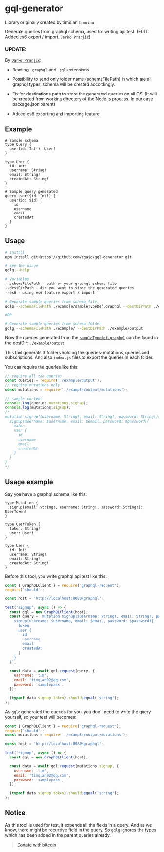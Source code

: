 # gql-generator

Library originally created by timqian [`timqian`](https://github.com/timqian/gql-generator/)

Generate queries from graphql schema, used for writing api test. (EDIT: Added es6 export / import. [`Darko Pranjić`](https://github.com/zgajo/))

### UPDATE:

By [`Darko Pranjić`](https://github.com/zgajo/):

- Reading `.graphql` and `.gql` extensions.

- Possibility to send only folder name (schemaFilePath) in which are all graphql types, schema will be created accordingly.

- Fix for destinations path to store the generated queries on all OS. (It will be created from working directory of the Node.js process. In our case package.json parent)

- Added es6 exporting and importing feature

## Example

```gql
# Sample schema
type Query {
  user(id: Int!): User!
}

type User {
  id: Int!
  username: String!
  email: String!
  createdAt: String!
}
```

```gql
# Sample query generated
query user($id: Int!) {
  user(id: $id) {
    id
    username
    email
    createdAt
  }
}
```

## Usage

```bash
# Install
npm install git+https://github.com/zgajo/gql-generator.git

# see the usage
gqlg --help

# Variables
--schemaFilePath - path of your graphql schema file
--destDirPath - dir you want to store the generated queries
--es6 - using es6 feature export / import

# Generate sample queries from schema file
gqlg --schemaFilePath ./example/sampleTypeDef.graphql --destDirPath ./example/output

#OR

# Generate sample queries from schema folder
gqlg --schemaFilePath ./example/ --destDirPath ./example/output
```

Now the queries generated from the [`sampleTypeDef.graphql`](./example/sampleTypeDef.graphql) can be found in the destDir: [`./example/output`](./example/output).

This tool generate 3 folders holding the queries: mutations, queries and subscriptions. And also `index.js` files to export the queries in each folder.

You can require the queries like this:

```js
// require all the queries
const queries = require('./example/output');
// require mutations only
const mutations = require('./example/output/mutations');

// sample content
console.log(queries.mutations.signup);
console.log(mutations.signup);
/*
mutation signup($username: String!, email: String!, password: String!){
  signup(username: $username, email: $email, password: $password){
    token
    user {
      id
      username
      email
      createdAt
    }
  }
}
*/
```

## Usage example

Say you have a graphql schema like this:

```gql
type Mutation {
  signup(email: String!, username: String!, password: String!): UserToken!
}

type UserToken {
  token: String!
  user: User!
}

type User {
  id: Int!
  username: String!
  email: String!
  createdAt: String!
}
```

Before this tool, you write graphql api test like this:

```js
const { GraphQLClient } = require('graphql-request');
require('should');

const host = 'http://localhost:8080/graphql';

test('signup', async () => {
  const gql = new GraphQLClient(host);
  const query = `mutation signup($username: String!, email: String!, password: String!){
    signup(username: $username, email: $email, password: $password){
      token
      user {
        id
        username
        email
        createdAt
      }
    }
  }`;

  const data = await gql.request(query, {
    username: 'tim',
    email: 'timqian92@qq.com',
    password: 'samplepass',
  });

  (typeof data.signup.token).should.equal('string');
);
```

As `gqlg` generated the queries for you, you don't need to write the query yourself, so your test will becomes:

```js
const { GraphQLClient } = require('graphql-request');
require('should');
const mutations = require('./example/output/mutations');

const host = 'http://localhost:8080/graphql';

test('signup', async () => {
  const gql = new GraphQLClient(host);

  const data = await gql.request(mutations.signup, {
    username: 'tim',
    email: 'timqian92@qq.com',
    password: 'samplepass',
  });

  (typeof data.signup.token).should.equal('string');
);
```

## Notice

As this tool is used for test, it expends all the fields in a query. And as we know, there might be recursive field in the query. So `gqlg` ignores the types which has been added in the parent queries already.

> [Donate with bitcoin](https://getcryptoo.github.io/)
